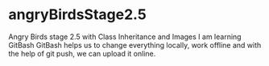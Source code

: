 # angryBirdsStage2.5
Angry Birds stage 2.5 with Class Inheritance and Images
I am learning GitBash
GitBash helps us to change everything locally, work offline and with the help of git push,
we can upload it online.
